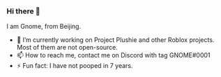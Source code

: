 ### Hi there 👋

I am Gnome, from Beijing.

- 🔭 I’m currently working on Project Plushie and other Roblox projects. Most of them are not open-source.
- 📫 How to reach me, contact me on Discord with tag GNOME#0001
- ⚡ Fun fact: I have not pooped in 7 years.
